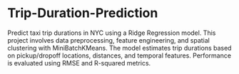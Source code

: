 # Trip-Duration-Prediction
Predict taxi trip durations in NYC using a Ridge Regression model. This project involves data preprocessing, feature engineering, and spatial clustering with MiniBatchKMeans. The model estimates trip durations based on pickup/dropoff locations, distances, and temporal features. Performance is evaluated using RMSE and R-squared metrics.
